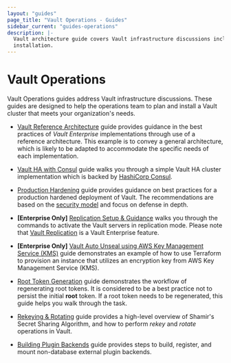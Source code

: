 ```yaml
---
layout: "guides"
page_title: "Vault Operations - Guides"
sidebar_current: "guides-operations"
description: |-
  Vault architecture guide covers Vault infrastructure discussions including
  installation.   
---
```


# Vault Operations

Vault Operations guides address Vault infrastructure discussions.  These
guides are designed to help the operations team to plan and install a Vault
cluster that meets your organization's needs.

- [Vault Reference Architecture](/guides/operations/reference-architecture.html)
guide provides guidance in the best practices of _Vault Enterprise_ implementations
through use of a reference architecture. This example is to convey a general
architecture, which is likely to be adapted to accommodate the specific needs of
each implementation.

- [Vault HA with Consul](/guides/operations/vault-ha-consul.html) guide
walks you through a simple Vault HA cluster implementation which is backed by
[HashiCorp Consul](https://www.consul.io/intro/index.html).

- [Production Hardening](/guides/operations/production.html) guide provides
guidance on best practices for a production hardened deployment of Vault.
The recommendations are based on the [security model](/docs/internals/security.html)
and focus on defense in depth.

- **[Enterprise Only]** [Replication Setup & Guidance](/guides/operations/replication.html)
walks you through the commands to activate the Vault servers in replication mode.
Please note that [Vault Replication](/docs/vault-enterprise/replication/index.html)
is a Vault Enterprise feature.

- **[Enterprise Only]** [Vault Auto Unseal using AWS Key Management Service (KMS)](/guides/operations/autounseal-aws-kms.html) guide demonstrates an example
of how to use Terraform to provision an instance that utilizes an encryption key
from AWS Key Management Service (KMS).

- [Root Token Generation](/guides/operations/generate-root.html) guide
demonstrates the workflow of regenerating root tokens. It is considered to be a
best practice not to persist the initial **root** token. If a root token needs
to be regenerated, this guide helps you walk through the task.

- [Rekeying & Rotating](/guides/operations/rekeying-and-rotating.html) guide
provides a high-level overview of Shamir's Secret Sharing Algorithm, and how to
perform _rekey_ and _rotate_ operations in Vault.

- [Building Plugin Backends](/guides/operations/plugin-backends.html) guide
provides steps to build, register, and mount non-database external plugin
backends.
